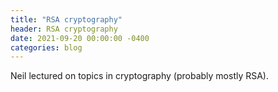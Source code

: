 ```yaml
---
title: "RSA cryptography"
header: RSA cryptography
date: 2021-09-20 00:00:00 -0400
categories: blog
---
```


Neil lectured on topics in cryptography (probably mostly RSA).

